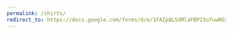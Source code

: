 ```yaml
---
permalink: /shirts/
redirect_to: https://docs.google.com/forms/d/e/1FAIpQLSdMlaFBPZ3u7uwNGydn9z0jOwl4A80O7RXzvPBFiOZLfA5BvA/viewform?usp=sf_link
---
```

